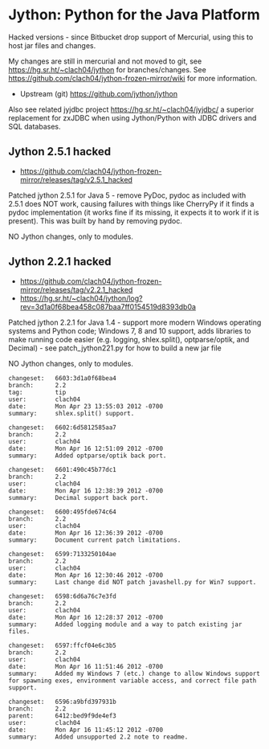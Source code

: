 # Jython: Python for the Java Platform

Hacked versions - since Bitbucket drop support of Mercurial, using this to host jar files and changes.

My changes are still in mercurial and not moved to git, see https://hg.sr.ht/~clach04/jython for branches/changes. See https://github.com/clach04/jython-frozen-mirror/wiki for more information.

  * Upstream (git) https://github.com/jython/jython

Also see related jyjdbc project https://hg.sr.ht/~clach04/jyjdbc/ a superior replacement for zxJDBC when using Jython/Python with JDBC drivers and SQL databases.

## Jython 2.5.1 hacked

  * https://github.com/clach04/jython-frozen-mirror/releases/tag/v2.5.1_hacked

Patched jython 2.5.1 for Java 5 - remove PyDoc, pydoc as included with 2.5.1 does NOT work, causing failures with things like CherryPy if it finds a pydoc implementation (it works fine if its missing, it expects it to work if it is present). This was built by hand by removing pydoc.

NO Jython changes, only to modules.

## Jython 2.2.1 hacked

  * https://github.com/clach04/jython-frozen-mirror/releases/tag/v2.2.1_hacked
  * https://hg.sr.ht/~clach04/jython/log?rev=3d1a0f68bea458c087baa7ff0154519d8393db0a

Patched jython 2.2.1 for Java 1.4 - support more modern Windows operating systems and Python code; Windows 7, 8 and 10 support, adds libraries to make running code easier (e.g. logging, shlex.split(), optparse/optik, and Decimal) - see patch_jython221.py for how to build a new jar file

NO Jython changes, only to modules.

    changeset:   6603:3d1a0f68bea4
    branch:      2.2
    tag:         tip
    user:        clach04
    date:        Mon Apr 23 13:55:03 2012 -0700
    summary:     shlex.split() support.

    changeset:   6602:6d5812585aa7
    branch:      2.2
    user:        clach04
    date:        Mon Apr 16 12:51:09 2012 -0700
    summary:     Added optparse/optik back port.

    changeset:   6601:490c45b77dc1
    branch:      2.2
    user:        clach04
    date:        Mon Apr 16 12:38:39 2012 -0700
    summary:     Decimal support back port.

    changeset:   6600:495fde674c64
    branch:      2.2
    user:        clach04
    date:        Mon Apr 16 12:36:39 2012 -0700
    summary:     Document current patch limitations.

    changeset:   6599:7133250104ae
    branch:      2.2
    user:        clach04
    date:        Mon Apr 16 12:30:46 2012 -0700
    summary:     Last change did NOT patch javashell.py for Win7 support.

    changeset:   6598:6d6a76c7e3fd
    branch:      2.2
    user:        clach04
    date:        Mon Apr 16 12:28:37 2012 -0700
    summary:     Added logging module and a way to patch existing jar files.

    changeset:   6597:ffcf04e6c3b5
    branch:      2.2
    user:        clach04
    date:        Mon Apr 16 11:51:46 2012 -0700
    summary:     Added my Windows 7 (etc.) change to allow Windows support for spawning exes, environment variable access, and correct file path support.

    changeset:   6596:a9bfd397931b
    branch:      2.2
    parent:      6412:bed9f9de4ef3
    user:        clach04
    date:        Mon Apr 16 11:45:12 2012 -0700
    summary:     Added unsupported 2.2 note to readme.
